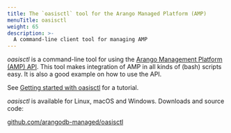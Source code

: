 ```yaml
---
title: The `oasisctl` tool for the Arango Managed Platform (AMP)
menuTitle: oasisctl
weight: 65
description: >-
  A command-line client tool for managing AMP
---
```

_oasisctl_ is a command-line tool for using the [Arango Management Platform (AMP) API](../api/_index.md).
This tool makes integration of AMP in all kinds of (bash) scripts easy.
It is also a good example on how to use the API.

See [Getting started with oasisctl](../api/get-started.md) for a
tutorial.

_oasisctl_ is available for Linux, macOS and Windows.
Downloads and source code:

[github.com/arangodb-managed/oasisctl](https://github.com/arangodb-managed/oasisctl/)
